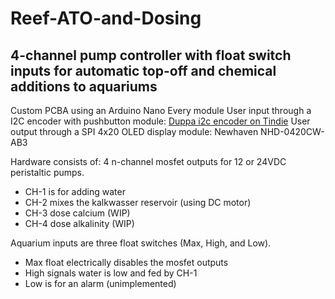 # Reef-ATO-and-Dosing
## 4-channel pump controller with float switch inputs for automatic top-off and chemical additions to aquariums

Custom PCBA using an Arduino Nano Every module 
User input through a I2C encoder with pushbutton module: [Duppa i2c encoder on Tindie](https://www.tindie.com/products/saimon/i2c-encoder-connect-rotary-encoders-on-i2c-bus/#:~:text=The%20I2C%20Encoder%20is%20a%20small%20board%20where%20you%20can,with%20the%20same%20I2C%20bu)
User output through a SPI 4x20 OLED display module: Newhaven NHD-0420CW-AB3

Hardware consists of:
4 n-channel mosfet outputs for 12 or 24VDC peristaltic pumps.
* CH-1 is for adding water
* CH-2 mixes the kalkwasser reservoir (using DC motor)
* CH-3 dose calcium (WIP)
* CH-4 dose alkalinity (WIP)

Aquarium inputs are three float switches (Max, High, and Low).
* Max float electrically disables the mosfet outputs
* High signals water is low and fed by CH-1
* Low is for an alarm (unimplemented)


